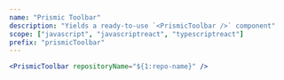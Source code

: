 ```yaml
---
name: "Prismic Toolbar"
description: "Yields a ready-to-use `<PrismicToolbar />` component"
scope: ["javascript", "javascriptreact", "typescriptreact"]
prefix: "prismicToolbar"
---
```


```jsx
<PrismicToolbar repositoryName="${1:repo-name}" />
```
